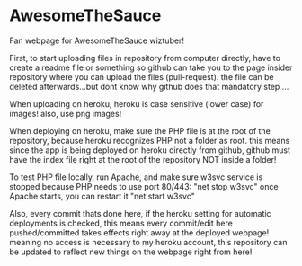 # AwesomeTheSauce
Fan webpage for AwesomeTheSauce wiztuber!

First, to start uploading files in repository from computer directly, have to create a readme file or something so github can take you to the page insider repository where you can upload the files (pull-request). the file can be deleted afterwards...but dont know why github does that mandatory step ...

When uploading on heroku, heroku is case sensitive (lower case) for images! also, use png images!

When deploying on heroku, make sure the PHP file is at the root of the repository, because heroku recognizes PHP not a folder as root.
this means since the app is being deployed on heroku directly from github, github must have the index file right at the root of the repository
NOT inside a folder!

To test PHP file locally, run Apache, and make sure w3svc service is stopped because PHP needs to use port 80/443:
"net stop w3svc"
once Apache starts, you can restart it "net start w3svc"

Also, every commit thats done here, if the heroku setting for automatic deployments is checked, this means every commit/edit here pushed/committed takes effects right away at the deployed webpage!
meaning no access is necessary to my heroku account, this repository can be updated to reflect new things on the webpage right from here!
